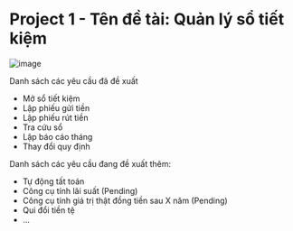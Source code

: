 # Project 1 - Tên đề tài: Quản lý sổ tiết kiệm

![image](https://github.com/user-attachments/assets/37887ddc-5af4-45bd-ab85-0093475a5bc2)

Danh sách các yêu cầu đã đề xuất 
  - Mở sổ tiết kiệm
  - Lập phiếu gửi tiền
  - Lập phiếu rút tiền
  - Tra cứu sổ
  - Lập báo cáo tháng
  - Thay đổi quy định

Danh sách các yêu cầu đang đề xuất thêm:
  * Tự động tất toán
  * Công cụ tính lãi suất (Pending)
  * Công cụ tính giá trị thật đồng tiền sau X năm (Pending)
  * Qui đổi tiền tệ 
  * ...

